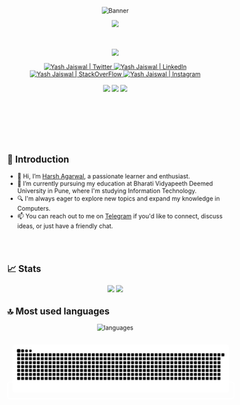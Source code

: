 <!--- header image --->

<div align="center">
<p align="center">
  <!---  <img alt="Banner" width="961" height="400"  src="https://user-images.githubusercontent.com/74038190/225813708-98b745f2-7d22-48cf-9150-083f1b00d6c9.gif"> --->
  <img alt="Banner" style="{max-height: 0px}"  src="https://user-images.githubusercontent.com/74038190/225813708-98b745f2-7d22-48cf-9150-083f1b00d6c9.gif">
</p>

<!--
  <img align="right" alt="Coding" width="300" src="https://i.pinimg.com/originals/06/60/ef/0660efe82fa3da42ed56eef013171835.gif">
  <br><br>
![](https://komarev.com/ghpvc/?username=jayesh-jainx&base=50)
<div>&nbsp;</div>
<div></div>-->

<!--- portfolio launch image --->
  
<a href="#">
  <img height="300" src="https://user-images.githubusercontent.com/60597290/151966205-54a50cb6-2401-49bc-992c-dd926c8ecd09.svg"/>
  
  <br><br>
  ![](https://komarev.com/ghpvc/?username=Harshagarwal190&color=blueviolet&label=Profile+Views)
  
</a>
<!--- social media icons, you can find them in the assets directory of this repo --->
  
<a href="https://twitter.com/">
    <img height="55" alt="Yash Jaiswal | Twitter" src="https://user-images.githubusercontent.com/60597290/152035696-80cad2ec-b4dd-4552-88e6-b6b466124f5b.png" />
</a>    
  
<a href="https://www.linkedin.com/in/boltjazz/" target="_blank">
  <img height="55" alt="Yash Jaiswal | LinkedIn"  src="https://user-images.githubusercontent.com/60597290/152035581-a7c6c0c3-65c3-4160-89c0-e90ddc1e8d4e.png"/>
</a> 
  
<a href="https://stackoverflow.com/users/22658065/yash-jaiswal" target="_blank">
  <img height="55" alt="Yash Jaiswal | StackOverFlow" src="https://user-images.githubusercontent.com/60597290/152035786-d00aa1c3-56af-4d45-8a3c-15846d1a123d.png" />
</a>
  
<a href="https://www.instagram.com/yash_.jaiswal" target="_blank">
  <img height="55" alt="Yash Jaiswal | Instagram"  src="https://user-images.githubusercontent.com/60597290/152036063-21242e52-af65-4a33-af5d-790466244407.png" />
</a>

<!--- a bit of vertical space & languages text --->
  
<div>&nbsp;</div>
<img height="100" src="https://user-images.githubusercontent.com/60597290/152366251-81e7024b-81c6-422c-ae71-ad035850d030.png" />
<img height="100" src="https://user-images.githubusercontent.com/60597290/152366154-ec1ddf07-fcf8-41f5-a5f8-ccfc331622a2.png" />
<img height="100" src="https://user-images.githubusercontent.com/60597290/152366741-4ebfc910-49b4-4365-829d-89f9a5873ff5.png" /> 

&nbsp;
</div>
<br><br/>
<br><br/>

 ##  👋 Introduction

- 👋 Hi, I’m [Harsh Agarwal](https://github.com/Harshagarwal190), a passionate learner and enthusiast.
- 🌱 I’m currently pursuing my education at Bharati Vidyapeeth Deemed University in Pune, where I'm studying Information Technology.
- 🔍 I'm always eager to explore new topics and expand my knowledge in Computers.
- 📫 You can reach out to me on [Telegram](https://t.me/+916204793216) if you'd like to connect, discuss ideas, or just have a friendly chat.
  
<br><br>

## 📈 Stats

<p align="center">
  <img width="48%" src="https://github-readme-stats.vercel.app/api?username=asmitbm&show_icons=true&hide_border=true\&rank_icon=github" />
  <img width="48%" src="https://github-readme-streak-stats.herokuapp.com/?user=Harshagarwal190&hide_border=true" />
</p>

## 🔝 Most used languages

<p align="center">
  <img alt="languages" src="https://github-readme-stats.vercel.app/api/top-langs/?username=Harshagarwal190&layout=compact&hide_border=true" />
</p>



<p align="center">
  <br>
  <kbd style="border: 2px solid white; padding: 10px; border-radius: 5px;">
      <img alt="Banner" style=" border: 1px solid white; border-radius: 5px;" src="https://raw.githubusercontent.com/Jayesh-JainX/Jayesh-JainX/output/snake.svg" alt="Snake animation">
    </kbd>
</p>





<!--
**Harshagarwal190/Harshagarwal190** is a ✨ _special_ ✨ repository because its `README.md` (this file) appears on your GitHub profile.

Here are some ideas to get you started:

- 🔭 I’m currently working on ...
- 🌱 I’m currently learning ...
- 👯 I’m looking to collaborate on ...
- 🤔 I’m looking for help with ...
- 💬 Ask me about ...
- 📫 How to reach me: ...
- 😄 Pronouns: ...
- ⚡ Fun fact: ...
-->
